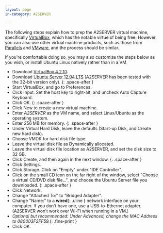 ```yaml
---
layout: page
in-category: A2SERVER

---
```


The following steps explain how to prep the A2SERVER virtual machine,
specifically [VirtualBox][], which has the notable virtue of being free.
However, you can also use other virtual machine products, such as those from
[Parallels][] and [VMware][], and the process should be similar.

If you're comfortable doing so, you may also customize the steps below as you
wish, or install Ubuntu Linux natively rather than in a VM.

* Download [VirtualBox 4.2.10][VBox download].
* Download [Ubuntu Server 12.04 LTS][Ubuntu server download] (A2SERVER has been tested with the
  32-bit version only).
{: .space-after }
* Start VirtualBox, and go to Preferences.
* Click Input. Set the host key to right-alt, and uncheck Auto Capture
  Keyboard.
* Click OK.
{: .space-after }
* Click New to create a new virtual machine.
* Enter *A2SERVER* as the VM name, and select Linux/Ubuntu as the operating
  system.
* Enter 256 MB for memory.
{: .space-after }
* Under Virtual Hard Disk, leave the defaults (Start-up Disk, and Create new
  hard disk).
* Choose VMDK for hard disk file type.
* Leave the virtual disk file as Dynamically allocated.
* Leave the virtual disk file location as A2SERVER, and set the disk size to
  32 GB.
* Click Create, and then again in the next window.
{: .space-after }
* Click Settings.
* Click Storage. Click on \"Empty\" under \"IDE Controller\".
* Click on the small CD icon on the far right of the window, select \"Choose a
  virtual CD/DVD disk file...\", and choose the Ubuntu Server file you
  downloaded.
{: .space-after }
* Click Network.
* Change \"Attached To:\" to \"Bridged Adapter\".
* Change \"Name:\" to a __wired__{: .uline } network interface on your computer.  If you
  don't have one, use a USB-to-Ethernet adapter. (A2SERVER won't work over
  Wi-Fi when running in a VM.)
* *Optional but recommended: Under Advanced, change the MAC Address to
  080003F2FF59.*{: .fine-print }
* Click OK.

[VirtualBox]: http://www.virtualbox.org/
[Parallels]: http://www.parallels.com/
[VMware]: http://www.vmware.com/
[VBox download]: https://www.virtualbox.org/wiki/Downloads/
[Ubuntu server download]: http://www.ubuntu.com/download/server/
